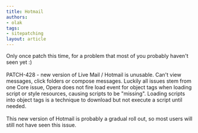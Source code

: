 ```yaml
---
title: Hotmail
authors:
- olak
tags:
- sitepatching
layout: article
---
```

Only once patch this time, for a problem that most of you probably haven&#39;t seen yet :)<br/><br/>PATCH-428 - new version of Live Mail / Hotmail is unusable. Can&#39;t view messages, click folders or compose messages. Luckily all issues stem from one Core issue, Opera does not fire load event for object tags when loading script or style resources, causing scripts to be &quot;missing&quot;. Loading scripts into object tags is a technique to download but not execute a script until needed.<br/><br/>This new version of Hotmail is probably a gradual roll out, so most users will still not have seen this issue.
